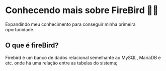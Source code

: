 # Conhecendo mais sobre FireBird 🐦‍🔥 
Expandindo meu conhecimento para conseguir minha primeira oportunidade.
## O que é fireBird?
Firebird é um banco de dados relacional semelhante ao MySQL, MariaDB e etc. onde há uma relação entre as tabelas do sistema;
